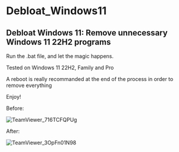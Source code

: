 # Debloat_Windows11
## Debloat Windows 11: Remove unnecessary Windows 11 22H2 programs

Run the .bat file, and let the magic happens.

Tested on Windows 11 22H2, Family and Pro

A reboot is really recommanded at the end of the process in order to remove everything

Enjoy!

Before:

![TeamViewer_716TCFQPUg](https://user-images.githubusercontent.com/21193662/214811547-d92d33f3-f554-4c24-8b91-c762157e64f7.png)

After:

![TeamViewer_3OpFn01N98](https://user-images.githubusercontent.com/21193662/214811600-c7b504a9-39e8-49b8-bb13-c8a24f75186f.png)
